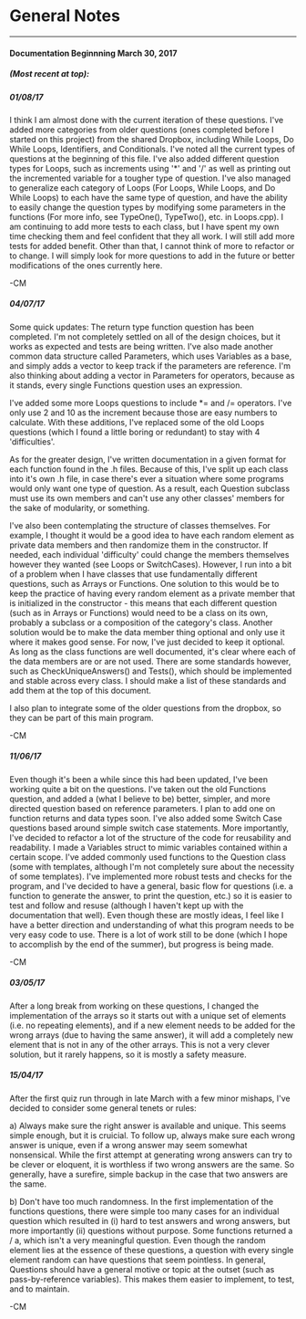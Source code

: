 # General Notes
-------------------------------------------------------------------

#### Documentation Beginnning March 30, 2017
##### (Most recent at top):

##### 01/08/17
I think I am almost done with the current iteration of these questions. I've
added more categories from older questions (ones completed before I started on this project)
from the shared Dropbox, including While Loops, Do While Loops, Identifiers, and Conditionals.
I've noted all the current types of questions at the beginning of this file. I've also added
different question types for Loops, such as increments using '\*' and '/' as well as printing
out the incremented variable for a tougher type of question. I've also managed to generalize
each category of Loops (For Loops, While Loops, and Do While Loops) to each have the same type
of question, and have the ability to easily change the question types by modifying some parameters
in the functions (For more info, see TypeOne(), TypeTwo(), etc. in Loops.cpp).
I am continuing to add more tests to each class, but I have spent my own time checking them and
feel confident that they all work. I will still add more tests for added benefit. Other than that,
I cannot think of more to refactor or to change. I will simply look for more questions to add
in the future or better modifications of the ones currently here.

-CM


##### 04/07/17
Some quick updates: The return type function question has been completed.
I'm not completely settled on all of the design choices, but it works as expected
and tests are being written. I've also made another common data structure called
Parameters, which uses Variables as a base, and simply adds a vector to keep track
if the parameters are reference. I'm also thinking about adding a vector in Parameters
for operators, because as it stands, every single Functions question uses an expression.

I've added some more Loops questions to include \*= and /= operators. I've only
use 2 and 10 as the increment because those are easy numbers to calculate. With these
additions, I've replaced some of the old Loops questions (which I found a little boring
or redundant) to stay with 4 'difficulties'.

As for the greater design, I've written documentation in a given format for each function
found in the .h files. Because of this, I've split up each class into it's own .h file,
in case there's  ever a situation where some programs would only want one type of question.
As a result, each Question subclass must use its own members and can't use any other classes'
members for the sake of modularity, or something.

I've also been contemplating the structure of classes themselves. For example, I thought
it would be a good idea to have each random element as private data members and then randomize
them in the constructor. If needed, each individual 'difficulty' could change the members
themselves however they wanted (see Loops or SwitchCases). However, I run into a bit of a
problem when I have classes that use fundamentally different questions, such as Arrays or
Functions. One solution to this would be to keep the practice of having every random element
as a private member that is initialized in the constructor - this means that each different
question (such as in Arrays or Functions) would need to be a class on its own, probably a subclass
or a composition of the category's class. Another solution would be to make the data member thing
optional and only use it where it makes good sense. For now, I've just decided to keep it optional.
As long as the class functions are well documented, it's clear where each of the data members
are or are not used.
There are some standards however, such as CheckUniqueAnswers() and Tests(), which should be
implemented and stable across every class. I should make a list of these standards and add them at
the top of this document.

I also plan to integrate some of the older questions from the dropbox, so they can be part of this
main program.

-CM

##### 11/06/17
Even though it's been a while since this had been updated, I've been working
quite a bit on the questions. I've taken out the old Functions question, and added a
(what I believe to be) better, simpler, and more directed question based on reference
parameters. I plan to add one on function returns and data types soon. I've also added
some Switch Case questions based around simple switch case statements.
More importantly, I've decided to refactor a lot of the structure of the code for
reusability and readability. I made a Variables struct to mimic variables contained within
a certain scope. I've added commonly used functions to the Question class (some with templates,
although I'm not completely sure about the necessity of some templates). I've implemented
more robust tests and checks for the program, and I've decided to have a general, basic
flow for questions (i.e. a function to generate the answer, to print the question, etc.) so
it is easier to test and follow and resuse (although I haven't kept up with the documentation
that well). Even though these are mostly ideas, I feel like I have a better direction and
understanding of what this program needs to be very easy code to use. There is a lot of work
still to be done (which I hope to accomplish by the end of the summer), but progress is being
made.

-CM

##### 03/05/17
After a long break from working on these questions, I changed the implementation
of the arrays so it starts out with a unique set of elements (i.e. no repeating elements),
and if a new element needs to be added for the wrong arrays (due to having the same answer),
it will add a completely new element that is not in any of the other arrays. This is not a
very clever solution, but it rarely happens, so it is mostly a safety measure.

##### 15/04/17
After the first quiz run through in late March with a few minor mishaps,
I've decided to consider some general tenets or rules:

a) Always make sure the right answer is available and unique. This seems simple enough,
but it is cruicial. To follow up, always make sure each wrong answer is unique, even
if a wrong answer may seem somewhat nonsensical. While the first attempt at generating
wrong answers can try to be clever or eloquent, it is worthless if two wrong answers are
the same. So generally, have a surefire, simple backup in the case that two answers are the same.

b) Don't have too much randomness. In the first implementation of the functions questions,
there were simple too many cases for an individual question which resulted in (i) hard to test answers and wrong
answers, but more importantly (ii) questions without purpose. Some functions returned
a / a, which isn't a very meaningful question. Even though the random element lies at
the essence of these questions, a question with every single element random can have
questions that seem pointless. In general, Questions should have a general motive or
topic at the outset (such as pass-by-reference variables). This makes them easier to implement,
to test, and to maintain.

-CM
